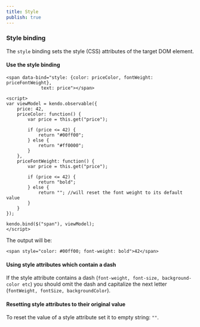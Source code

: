 ```yaml
---
title: Style
publish: true
---
```


### Style binding

The `style` binding sets the style (CSS) attributes of the target DOM element.

  

#### Use the style binding
 
    <span data-bind="style: {color: priceColor, fontWeight: priceFontWeight},
                 text: price"></span>
      
    <script>
    var viewModel = kendo.observable({
        price: 42,
        priceColor: function() {
            var price = this.get("price");
    
            if (price <= 42) {
                return "#00ff00";
            } else {
                return "#ff0000";
            }
        },
        priceFontWeight: function() {
            var price = this.get("price");
    
            if (price <= 42) {
                return "bold";
            } else {
                return ""; //will reset the font weight to its default value
            }
        }
    });
    
    kendo.bind($("span"), viewModel);
    </script>
     

The output will be:

 
    <span style="color: #00ff00; font-weight: bold">42</span>
     

#### Using style attributes which contain a dash

If the style attribute contains a dash (`font-weight, font-size, background-color etc`) you should omit the dash and capitalize the
next letter (`fontWeight, fontSize, backgroundColor`).

#### Resetting style attributes to their original value

To reset the value of a style attribute set it to empty string: `""`.